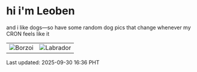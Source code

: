 # hi i'm Leoben

and i like dogs—so have some random dog pics that change whenever my CRON feels like it

|  |  |
|--------|----------|
| ![Borzoi](https://random-dog-vercel.vercel.app/api/random-borzoi?v=1759221382) | ![Labrador](https://random-dog-vercel.vercel.app/api/random-labrador?v=1759221382) |

Last updated: 2025-09-30 16:36 PHT
